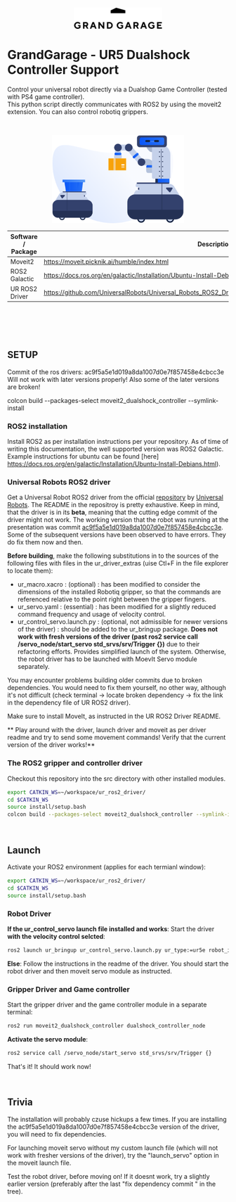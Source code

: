 <p align="center">
<img src="./gg-logo.png" width="200">
</p>


# GrandGarage - UR5 Dualshock Controller Support

Control your universal robot directly via a Dualshop Game Controller (tested with PS4 game controller).<br>
This python script directly communicates with ROS2 by using the moveit2 extension. You can also control robotiq grippers.

<br>
<p align="center">
<img src="./moveit2.png" width="300">
</p>

| Software / Package | Description / Link                                                                                  |
|--------------------| ------------------------------------------------------------------------------------- |
| Moveit2            | https://moveit.picknik.ai/humble/index.html                                                 |
| ROS2 Galactic      | https://docs.ros.org/en/galactic/Installation/Ubuntu-Install-Debians.html                                    |
| UR ROS2 Driver     | https://github.com/UniversalRobots/Universal_Robots_ROS2_Driver/tree/ac9f5a5e1d019a8da1007d0e7f857458e4cbcc3e

<br><br>


<br>

## SETUP
Commit of the ros drivers:
ac9f5a5e1d019a8da1007d0e7f857458e4cbcc3e
Will not work with later versions properly! Also some of the later versions are broken!



colcon build --packages-select moveit2_dualshock_controller --symlink-install


### ROS2 installation

Install ROS2 as per installation instructions per your repository. As of time of writing this documentation, the well supported version was ROS2 Galactic. Example instructions for ubuntu can be found [here] https://docs.ros.org/en/galactic/Installation/Ubuntu-Install-Debians.html).

### Universal Robots ROS2 driver 
Get a Universal Robot ROS2 driver from the official [repository](https://github.com/UniversalRobots/Universal_Robots_ROS2_Driver) by [Universal Robots](https://github.com/UniversalRobots). The README in the repositroy is pretty exhaustive. Keep in mind, that the driver is in its **beta**, meaning that the cutting edge commit of the driver might not work. The working version that the robot was running at the presentation was commit  [ac9f5a5e1d019a8da1007d0e7f857458e4cbcc3e](https://github.com/UniversalRobots/Universal_Robots_ROS2_Driver/tree/ac9f5a5e1d019a8da1007d0e7f857458e4cbcc3e). Some of the subsequent versions have been observed to have errors. They do fix them now and then. 

**Before building**, make the following substitutions in to the sources of the following files with files in the ur_driver_extras (uise Ctl+F in the file explorer to locate them):

- ur_macro.xacro : (optional)  : has been modified to consider the dimensions of the installed Robotiq gripper, so that the commands are referenced relative to the point right between the gripper fingers.
- ur_servo.yaml  : (essential) : has been modified for a slightly reduced command frequency and usage of velocity control. 
- ur_control_servo.launch.py : (optional, not admissible for newer versions of the driver) : should be added to the ur_bringup package. **Does not work with fresh versions of the driver (past ros2 service call /servo_node/start_servo std_srvs/srv/Trigger {})** due to their refactoring efforts. Provides simplified launch of the system. Otherwise, the robot driver has to be launched with MoevIt Servo module separately.

You may encounter problems building older commits due to broken dependencies. You would need to fix them yourself, no other way, although it's not difficult (check terminal -> locate broken dependency -> fix the link in the dependency file of UR ROS2 driver).

Make sure to install MoveIt, as instructed in the UR ROS2 Driver README. 

** Play around with the driver, launch driver and moveit as per driver readme and try to send some movement commands! Verify that the current version of the driver works!**

### The ROS2 gripper and controller driver

Checkout this repository into the src directory with other installed modules.

```bash
export CATKIN_WS=~/workspace/ur_ros2_driver/
cd $CATKIN_WS
source install/setup.bash
colcon build --packages-select moveit2_dualshock_controller --symlink-install
```

<br>

## Launch

Activate your ROS2 environment (applies for each termianl window):

```bash
export CATKIN_WS=~/workspace/ur_ros2_driver/
cd $CATKIN_WS
source install/setup.bash
```

### Robot Driver

**If the ur_control_servo launch file installed and works**: Start the driver **with the velocity control selcted**:
```bash
ros2 launch ur_bringup ur_control_servo.launch.py ur_type:=ur5e robot_ip:=192.168.0.102 launch_rviz:=true use_fake_hardware:=false initial_joint_controller:=forward_velocity_controller
```

**Else**:
Follow the instructions in the readme of the driver. You should start the robot driver and then moveit servo module as instructed.

### Gripper Driver and Game controller

Start the gripper driver and the game controller module in a separate terminal:
```bash
ros2 run moveit2_dualshock_controller dualshock_controller_node
```

**Activate the servo module**:
```bash
ros2 service call /servo_node/start_servo std_srvs/srv/Trigger {}
```

That's it! It should work now!

<br>

## Trivia

The installation will probably czuse hickups a few times. If you are installing the ac9f5a5e1d019a8da1007d0e7f857458e4cbcc3e version of the driver, you will need to fix dependencies.

For launching moveit servo without my custom launch file (which will not work with fresher versions of the driver), try the "launch_servo" option in the moveit launch file.

Test the robot driver, before moving on! If it doesnt work, try a slightly earlier version (preferably after the last "fix dependency commit " in the tree).
